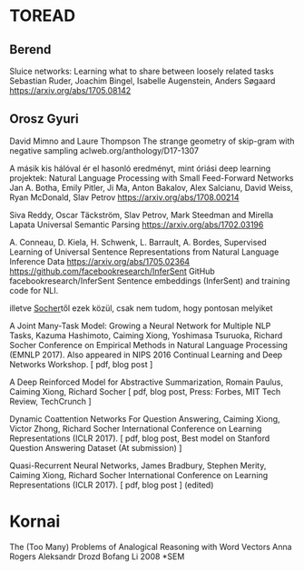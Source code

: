 # TOREAD

## Berend

Sluice networks: Learning what to share between loosely related tasks
Sebastian Ruder, Joachim Bingel, Isabelle Augenstein, Anders Søgaard
https://arxiv.org/abs/1705.08142

## Orosz Gyuri

David Mimno and Laure Thompson
The strange geometry of skip-gram with negative sampling
aclweb.org/anthology/D17-1307

A másik kis hálóval ér el hasonló eredményt, mint óriási deep learning
projektek:
Natural Language Processing with Small Feed-Forward Networks
Jan A. Botha, Emily Pitler, Ji Ma, Anton Bakalov, Alex Salcianu, David Weiss,
Ryan McDonald, Slav Petrov
https://arxiv.org/abs/1708.00214

Siva Reddy, Oscar Täckström, Slav Petrov, Mark Steedman and Mirella Lapata
Universal Semantic Parsing
https://arxiv.org/abs/1702.03196

A. Conneau, D. Kiela, H. Schwenk, L. Barrault, A. Bordes,
Supervised Learning of Universal Sentence Representations from Natural Language
Inference Data
https://arxiv.org/abs/1705.02364
https://github.com/facebookresearch/InferSent
GitHub
facebookresearch/InferSent
Sentence embeddings (InferSent) and training code for NLI.

illetve [Socher](socher.org)től ezek közül, csak nem tudom, hogy pontosan
melyiket 

A Joint Many-Task Model: Growing a Neural Network for Multiple NLP Tasks,
Kazuma Hashimoto, Caiming Xiong, Yoshimasa Tsuruoka, Richard Socher
Conference on Empirical Methods in Natural Language Processing (EMNLP 2017).
Also appeared in NIPS 2016 Continual Learning and Deep Networks Workshop. [
pdf, blog post ]

A Deep Reinforced Model for Abstractive Summarization, Romain Paulus, Caiming
Xiong, Richard Socher
[ pdf, blog post, Press: Forbes, MIT Tech Review, TechCrunch ]

Dynamic Coattention Networks For Question Answering, Caiming Xiong, Victor
Zhong, Richard Socher
International Conference on Learning Representations (ICLR 2017). [ pdf, blog
post, Best model on Stanford Question Answering Dataset (At submission) ]

Quasi-Recurrent Neural Networks, James Bradbury, Stephen Merity, Caiming Xiong,
Richard Socher
International Conference on Learning Representations (ICLR 2017). [ pdf, blog
post ] (edited)

# Kornai

The (Too Many) Problems of Analogical Reasoning with Word Vectors
Anna Rogers Aleksandr Drozd Bofang Li
2008 *SEM
